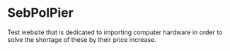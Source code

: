 # SebPolPier
Test website that is dedicated to importing computer hardware in order to solve the shortage of these by their price increase.
